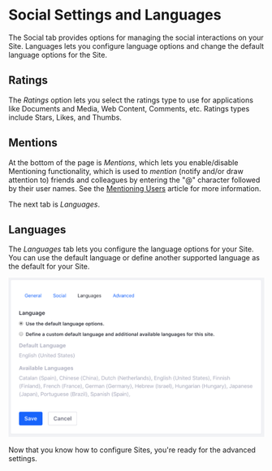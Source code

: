 # Social Settings and Languages

The Social tab provides options for managing the social interactions on your
Site. Languages lets you configure language options and change the default
language options for the Site.

## Ratings [](id=ratings)

The *Ratings* option lets you select the ratings type to use for applications
like Documents and Media, Web Content, Comments, etc. Ratings types include
Stars, Likes, and Thumbs. 

## Mentions [](id=mentions)

At the bottom of the page is *Mentions*, which lets you enable/disable
Mentioning functionality, which is used to *mention* (notify and/or draw
attention to) friends and colleagues by entering the "@" character followed by
their user names. See the 
[Mentioning Users](/discover/portal/-/knowledge_base/7-1/mentioning-users) article for more
information.

The next tab is *Languages*.

## Languages [](id=languages)

The *Languages* tab lets you configure the language options for your Site. You
can use the default language or define another supported language as the default
for your Site. 

![Figure X: Setting up Google Analytics for your Site is very easy: sign up for Google Analytics, receive an ID, and then enter it into the Google Analytics ID field.](../../../../images/site-language.png)

Now that you know how to configure Sites, you're ready for the advanced settings.
